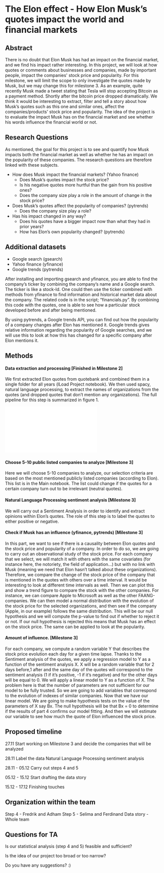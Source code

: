 # The Elon effect - How Elon Musk’s quotes impact the world and financial markets

## Abstract

There is no doubt that Elon Musk has had an impact on the financial market, and we find his impact rather interesting. In this project, we will look at how quotes or comments about businesses and companies, made by important people, impact the companies' stock price and popularity. For this milestone, we will limit the scope to only investigate the quotes made by Musk, but we may change this for milestone 3. As an example, quite recently Musk made a tweet stating that Tesla will stop accepting Bitcoin as a payment method. Shortly after the bitcoin price dropped dramatically. We think it would be interesting to extract, filter and tell a story about how Musk’s quotes such as this one and similar ones, affect the companies/products' stock price and popularity. The idea of the project is to evaluate the impact Musk has on the financial market and see whether his words influence the financial world or not.

## Research Questions

As mentioned, the goal for this project is to see and quantify how Musk impacts both the financial market as well as whether he has an impact on the popularity of these companies. The research questions are therefore linked with these subjects.

-   How does Musk impact the financial markets? (Yahoo finance)
    -   Does Musk’s quotes impact the stock price?
    -   Is his negative quotes more hurtful than the gain from his positive ones?
    -   Does the company size play a role in the amount of change in the stock price?
-   Does Musk’s quotes affect the popularity of companies? (pytrends)
    -   Does the company size play a role?
-   Has his impact changed in any way?
    -   Does his quotes have a bigger impact now than what they had in prior years?
    -   How has Elon’s own popularity changed? (pytrends)

## Additional datasets

-   Google search (gsearch)
-   Yahoo finance (yfinance)
-   Google trends (pytrends)

After installing and importing gsearch and yfinance, you are able to find the company’s ticker by combining the company’s name and a Google search. The ticker is like a stock-Id. One could then use the ticker combined with methods from yfinance to find information and historical market data about the company. The related code is in the script; “financials.py”. By combining this code with the quotes, one is able to see how a particular stock developed before and after being mentioned.

By using pytrends, a Google trends API, you can find out how the popularity of a company changes after Elon has mentioned it. Google trends gives relative information regarding the popularity of Google searches, and we will use this to look at how this has changed for a specific company after Elon mentions it.

## Methods

#### Data extraction and processing [Finished in Milestone 2]

We first extracted Elon quotes from quotebank and combined them in a single folder for all years (lLoad Project notebook). We then used spacy, natural language processing, to extract the names of organizations from the quotes (and dropped quotes that don’t mention any organizations). The full pipeline for this step is summarized in figure 1.

![figure 1](figures/figure1.pdf?raw=true)

#### Choose 5-10 public listed companies to analyze [Milestone 3]

Here we will choose 5-10 companies to analyze, our selection criteria are based on the most mentioned publicly listed companies (according to Elon). This list is in the Main notebook. The list could change if the quotes for a certain company turn out to be irrelevant (neutral quotes).

#### Natural Language Processing sentiment analysis [Milestone 3]

We will carry out a Sentiment Analysis in order to identify and extract opinions within Elon’s quotes. The role of this step is to label the quotes to either positive or negative.

#### Check if Musk has an influence (yfinance, pytrends) [Milestone 3]

In this part, we want to see if there is a causality between Elon quotes and the stock price and popularity of a company. In order to do so, we are going to carry out an observational study of the stock price. For each company that we select, we will match it with others with the same covariates (for instance here, the notoriety, the field of application…) but with no link with Musk (meaning we need that Elon hasn’t talked about these organizations). Therefore, we compare the change of the stock price of the company that is mentioned in the quotes with others over a time interval. It would be interesting to look at different time intervals as well. Then we can plot this and show a trend figure to compare the stock with the other companies. For instance, we can compare Apple to Microsoft as well as the other FAANG-companies. We can then model a normal distribution with the evolution of the stock price for the selected organizations, and then see if the company (Apple, in our example) follows the same distribution. This will be our null hypothesis and we will compute the p-value to find out if whether to reject it or not. If our null hypothesis is rejected this means that Musk has an effect on the stock price. The same can be applied to look at the popularity.

#### Amount of influence. [Milestone 3]

For each company, we compute a random variable Y that describes the stock price evolution each day for a given time lapse. Thanks to the Sentiment analysis of the quotes, we apply a regression model to Y as a function of the sentiment analysis X. X will be a random variable that for 2 days before,1 after and the same day of the quotes will correspond to the sentiment analysis (1 if it’s positive, -1 if it’s negative) and for the other days will be equal to 0. We will apply a linear model to Y as a function of X. The problem here is that the number of parameters are not sufficient for our model to be fully trusted. So we are going to add variables that correspond to the evolution of indexes of similar companies. Now that we have our linear model. We are going to make hypothesis tests on the value of the parameters of X say Bx. The null hypothesis will be that Bx = 0 to determine if the results of part 4 confirms our model fitting. And then we will estimate our variable to see how much the quote of Elon influenced the stock price.

## Proposed timeline

27.11 Start working on Milestone 3 and decide the companies that will be analyzed

28.11 Label the data Natural Language Processing sentiment analysis

28.11 - 05.12 Carry out steps 4 and 5

05.12 - 15.12 Start drafting the data story

15.12 - 17.12 Finishing touches

## Organization within the team

Step 4 - Fredrik and Adham
Step 5 - Selima and Ferdinand
Data story - Whole team

## Questions for TA

Is our statistical analysis (step 4 and 5) feasible and sufficient?

Is the idea of our project too broad or too narrow?

Do you have any suggestions? :)
